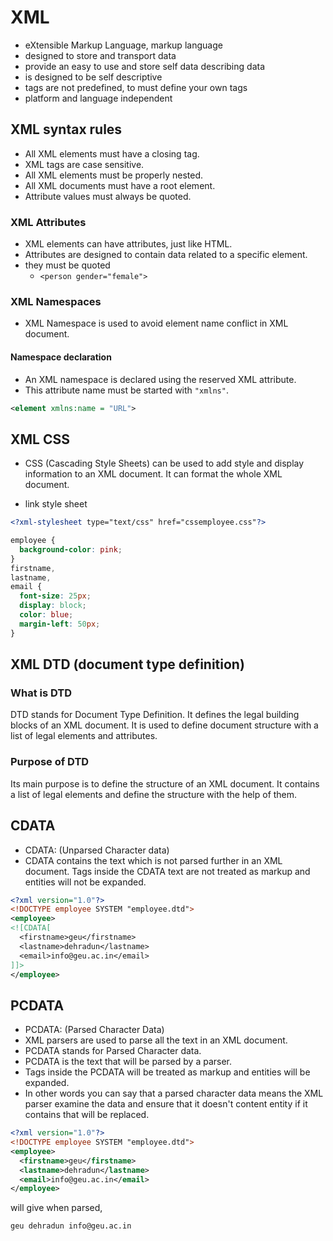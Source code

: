 # XML

- eXtensible Markup Language, markup language
- designed to store and transport data
- provide an easy to use and store self data describing data
- is designed to be self descriptive
- tags are not predefined, to must define your own tags
- platform and language independent

## XML syntax rules

- All XML elements must have a closing tag.
- XML tags are case sensitive.
- All XML elements must be properly nested.
- All XML documents must have a root element.
- Attribute values must always be quoted.

### XML Attributes

- XML elements can have attributes, just like HTML.
- Attributes are designed to contain data related to a specific element.
- they must be quoted
    - `<person gender="female">`

### XML Namespaces

- XML Namespace is used to avoid element name conflict in XML document.

#### Namespace declaration

- An XML namespace is declared using the reserved XML attribute.
- This attribute name must be started with `"xmlns"`.

```xml
<element xmlns:name = "URL">
```

## XML CSS

- CSS (Cascading Style Sheets) can be used to add style and display information
  to an XML document. It can format the whole XML document.

- link style sheet

```xml
<?xml-stylesheet type="text/css" href="cssemployee.css"?>
```

```css
employee {
  background-color: pink;
}
firstname,
lastname,
email {
  font-size: 25px;
  display: block;
  color: blue;
  margin-left: 50px;
}
```

## XML DTD (document type definition)

### What is DTD

DTD stands for Document Type Definition. It defines the legal building blocks of
an XML document. It is used to define document structure with a list of legal
elements and attributes.

### Purpose of DTD

Its main purpose is to define the structure of an XML document. It contains a
list of legal elements and define the structure with the help of them.

## CDATA

- CDATA: (Unparsed Character data)
- CDATA contains the text which is not parsed further in an XML document. Tags
  inside the CDATA text are not treated as markup and entities will not be
  expanded.

```xml
<?xml version="1.0"?>
<!DOCTYPE employee SYSTEM "employee.dtd">
<employee>
<![CDATA[
  <firstname>geu</firstname>
  <lastname>dehradun</lastname>
  <email>info@geu.ac.in</email>
]]>
</employee>
```

## PCDATA

- PCDATA: (Parsed Character Data)
- XML parsers are used to parse all the text in an XML document.
- PCDATA stands for Parsed Character data.
- PCDATA is the text that will be parsed by a parser.
- Tags inside the PCDATA will be treated as markup and entities will be
  expanded.
- In other words you can say that a parsed character data means the XML parser
  examine the data and ensure that it doesn't content entity if it contains that
  will be replaced.

```xml
<?xml version="1.0"?>
<!DOCTYPE employee SYSTEM "employee.dtd">
<employee>
  <firstname>geu</firstname>
  <lastname>dehradun</lastname>
  <email>info@geu.ac.in</email>
</employee>
```

will give when parsed,

```
geu dehradun info@geu.ac.in
```
